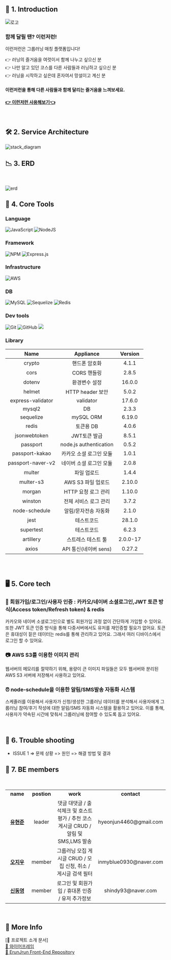 ## 🏃‍ 1. Introduction

![로고](https://user-images.githubusercontent.com/100745412/170878912-8c879a79-a77b-49db-8ba5-72882d56bdea.png)


### 함께 달릴 땐? 이런저런!

이런저런은 그룹러닝 매칭 플랫폼입니다!

👉 러닝의 즐거움을 여럿이서 함께 나누고 싶으신 분  
👉 나만 알고 있던 코스를 다른 사람들과 러닝하고 싶으신 분  
👉 러닝을 시작하고 싶은데 혼자여서 망설이고 계신 분  

#### 이런저런을 통해 다른 사람들과 함께 달리는 즐거움을 느껴보세요. 
#### [👉 이런저런 사용해보기👈](https://www.erunjrun.com/)

<br/>


## 🛠 2. Service Architecture
![stack_diagram](https://user-images.githubusercontent.com/49478770/170918000-77b830ed-5988-4c8e-b5fa-57e778639c66.png)


## 📉 3. ERD
<br/>

![erd](https://user-images.githubusercontent.com/49478770/170922570-d0850ae9-9a2d-4d9e-95b1-8d0aa85388a4.PNG)



## 💼 4. Core Tools

### Language
![JavaScript](https://img.shields.io/badge/javascript-%23323330.svg?style=for-the-badge&logo=javascript&logoColor=%23F7DF1E)
![NodeJS](https://img.shields.io/badge/node.js-6DA55F?style=for-the-badge&logo=node.js&logoColor=white)

### Framework
![NPM](https://img.shields.io/badge/NPM-%23000000.svg?style=for-the-badge&logo=npm&logoColor=white)
![Express.js](https://img.shields.io/badge/express.js-%23404d59.svg?style=for-the-badge&logo=express&logoColor=%2361DAFB)

### Infrastructure
![AWS](https://img.shields.io/badge/AWS-%23FF9900.svg?style=for-the-badge&logo=amazon-aws&logoColor=white)

### DB
![MySQL](https://img.shields.io/badge/mysql-%2300f.svg?style=for-the-badge&logo=mysql&logoColor=white)
![Sequelize](https://img.shields.io/badge/Sequelize-52B0E7?style=for-the-badge&logo=Sequelize&logoColor=white)
![Redis](https://img.shields.io/badge/redis-%23DD0031.svg?style=for-the-badge&logo=redis&logoColor=white)

### Dev tools
![Git](https://img.shields.io/badge/git-%23F05033.svg?style=for-the-badge&logo=git&logoColor=white)
![GitHub](https://img.shields.io/badge/github-%23121011.svg?style=for-the-badge&logo=github&logoColor=white)
<img src="https://img.shields.io/badge/VSCode-007ACC?style=for-the-badge&logo=Visual Studio Code&logoColor=white"/>

### Library
| Name                | Appliance               | Version  |
| :-----------------: | :---------------------: | :------: |
| crypto              | 핸드폰 암호화         |4.1.1|
| cors                | CORS 핸들링             |2.8.5|
| dotenv              | 환경변수 설정           |16.0.0|
| helmet              | HTTP header 보안        |5.0.2|
| express-validator   | validator               |17.6.0|
| mysql2            | DB                        |2.3.3|
| sequelize            | mySQL ORM              |6.19.0|
| redis            | 토큰용 DB                  |4.0.6|
| jsonwebtoken        | JWT토큰 발급            |8.5.1|
| passport            | node.js authentication  |0.5.2|
| passport-kakao      | 카카오 소셜 로그인 모듈      |1.0.1|
| passport-naver-v2      | 네이버 소셜 로그인 모듈      |2.0.8|
| multer              | 파일 업로드             |1.4.4|
| multer-s3           | AWS S3 파일 업로드      |2.10.0|
| morgan              | HTTP 요청 로그 관리     |1.10.0|
| winston             | 전체 서비스 로그 관리   |3.7.2|
| node-schedule	          |  알림/문자전송 자동화     |2.1.0|
| jest                |  테스트코드             |28.1.0|
| supertest                |  테스트코드             |6.2.3|
| artillery	          |  스트레스 테스트 툴     |2.0.0-17|
| axios          |  API 통신(네이버 sens)     |0.27.2|


<br>
<br/>


## 🖥 5. Core tech
### 🔐 회원가입/로그인/사용자 인증 : 카카오/네이버 소셜로그인,JWT 토큰 방식(Access token/Refresh token) & redis
카카오와 네이버 소셜로그인으로 별도 회원가입 과정 없이 간단하게 가입할 수 있어요. 또한 JWT 토큰 인증 방식을 통해 다중서버에서도 유저를 재인증할 필요가 없어요.
토큰은 휴대성이 짙은 데이터는 redis를 통해 관리하고 있어요. 그래서 여러 디바이스에서 로그인 할 수 있어요.

### 📷 AWS S3를 이용한 이미지 관리
웹서버의 메모리를 절약하기 위해, 용량이 큰 이미지 파일들은 모두 웹서버와 분리된 AWS S3 서버에 저장해서 사용하고 있어요.

### ⏰ node-schedule을 이용한 알림/SMS발송 자동화 시스템
스케줄러를 이용해서 사용자가 신청/생성한 그룹러닝 데이터를 분석해서 사용자에게 그룹러닝 참여/후기 작성에 대한 알림/SMS 자동화 시스템을 활용하고 있어요. 이를 통해, 사용자가 약속된 시간에 맞춰서 그룹러닝에 참여할 수 있도록 돕고 있어요. 

<br/>

## 🚨 6. Trouble shooting
- ISSUE 1
=> 문제 상황
=> 원인
=> 해결 방법 및 결과

## 🌟 7. BE members

<br/>
<table>
   <tr>
    <td align="center" width="20%"><b>name</b></td>
    <td align="center"width="10%"><b>postion</b></td>
    <td align="center"width="40%"><b>work</b></td>
    <td align="center"width="30%"><b>contact</b></td>
  </tr>
  <tr>
    <td align="center"><a href="https://github.com/hyeonjun4460"><b>유현준</b></a></td>
    <td align="center">leader</td>
    <td align="center">댓글 대댓글 / 출석체크 및 호스트평가 / 추천 코스 게시글 CRUD / 알림 및 SMS,LMS 발송</td>
    <td align="center">hyeonjun4460@gmail.com</td>
  </tr>
    <tr>
    <td align="center"><a href="https://github.com/hyeonjun4460"><b>오지우</b></a></td>
    <td align="center">member</td>
    <td align="center">그룹러닝 모집 게시글 CRUD / 모집 신청, 취소 / 게시글 검색 필터</td>
    <td align="center">inmyblue0930@naver.com</td>
  </tr>
    <tr>
    <td align="center"><a href="https://github.com/hyeonjun4460"><b>신동영</b></a></td>
    <td align="center">member</td>
    <td align="center">로그인 및 회원가입 / 휴대폰 인증 / 유저 추가정보 </td>
    <td align="center">shindy93@naver.com</td>
  </tr>
</table>
<br/>

## 🌸 More Info
[🌿 프로젝트 소개 문서]  
[💾 와이어프레임](https://www.figma.com/file/KHfXRCNHENbZ7PBS1DYT7O/%EC%9D%B4RUN%EC%A0%80RUN?node-id=0%3A1)  
[🔐 ErunJrun Front-End Repository](https://github.com/ErunJrun/ErunJrun_FE)  


